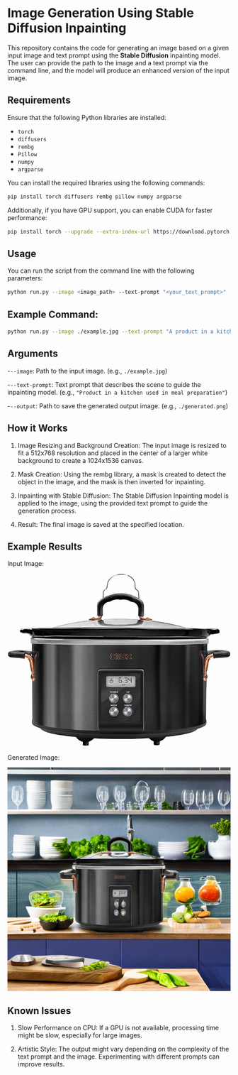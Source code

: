 # Image Generation Using Stable Diffusion Inpainting

This repository contains the code for generating an image based on a given input image and text prompt using the **Stable Diffusion** inpainting model. The user can provide the path to the image and a text prompt via the command line, and the model will produce an enhanced version of the input image.

## Requirements

Ensure that the following Python libraries are installed:

- `torch`
- `diffusers`
- `rembg`
- `Pillow`
- `numpy`
- `argparse`

You can install the required libraries using the following commands:

```bash
pip install torch diffusers rembg pillow numpy argparse
```
Additionally, if you have GPU support, you can enable CUDA for faster performance:

```bash
pip install torch --upgrade --extra-index-url https://download.pytorch.org/whl/cu117
```

## Usage
You can run the script from the command line with the following parameters:

```bash
python run.py --image <image_path> --text-prompt "<your_text_prompt>" --output <output_path>
```

## Example Command:

```bash
python run.py --image ./example.jpg --text-prompt "A product in a kitchen used in meal preparation" --output ./generated.png
```
## Arguments

-`--image`: Path to the input image. (e.g., `./example.jpg`)

-`--text-prompt`: Text prompt that describes the scene to guide the inpainting model. (e.g., `"Product in a kitchen used in meal preparation"`)

-`--output`: Path to save the generated output image. (e.g., `./generated.png`)

## How it Works
1. Image Resizing and Background Creation: The input image is resized to fit a 512x768 resolution and placed in the center of a larger white background to create a 1024x1536 canvas.

2. Mask Creation: Using the rembg library, a mask is created to detect the object in the image, and the mask is then inverted for inpainting.

3. Inpainting with Stable Diffusion: The Stable Diffusion Inpainting model is applied to the image, using the provided text prompt to guide the generation process.

4. Result: The final image is saved at the specified location.

## Example Results

Input Image:

![Original Image](./example1.jpg)

Generated Image:

![Generated Image](./generated.png)

## Known Issues

1. Slow Performance on CPU: If a GPU is not available, processing time might be slow, especially for large images.

2. Artistic Style: The output might vary depending on the complexity of the text prompt and the image. Experimenting with different prompts can improve results.
